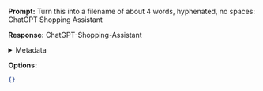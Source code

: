 **Prompt:**
Turn this into a filename of about 4 words, hyphenated, no spaces: ChatGPT Shopping Assistant

**Response:**
ChatGPT-Shopping-Assistant

<details><summary>Metadata</summary>

- Duration: 733 ms
- Datetime: 2023-09-22T16:17:48.503198
- Model: gpt-3.5-turbo-0613

</details>

**Options:**
```json
{}
```

